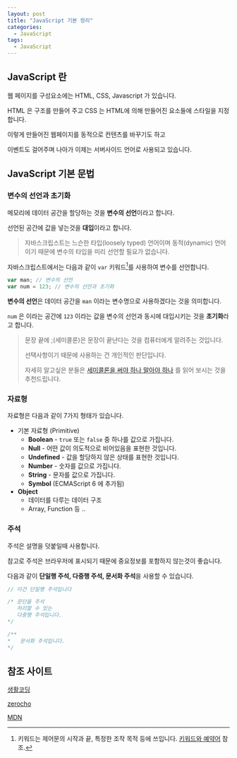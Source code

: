```yaml
---
layout: post
title: "JavaScript 기본 정리"
categories:
  - JavaScript
tags:
  - JavaScript
---
```


## JavaScript 란

웹 페이지를 구성요소에는 HTML, CSS, Javascript 가 있습니다.

HTML 은 구조를 만들어 주고 CSS 는 HTML에 의해 만들어진 요소들에 스타일을 지정합니다.

이렇게 만들어진 웹페이지를 동적으로 컨텐츠를 바꾸기도 하고 

이벤트도 걸어주며 나아가 이제는 서버사이드 언어로 사용되고 있습니다.



## JavaScript 기본 문법

### 변수의 선언과 초기화

메모리에 데이터 공간을 할당하는 것을 **변수의 선언**이라고 합니다.

선언된 공간에 값을 넣는것을 **대입**이라고 합니다.



> 자바스크립스트는 느슨한 타입(loosely typed) 언어이며 동적(dynamic) 언어이기 때문에 변수의 타입을 미리 선언할 필요가 없습니다.



자바스크립스트에서는 다음과 같이 `var` 키워드[^1]를 사용하여 변수를 선언합니다.

[^1]: 키워드는 제어문의 시작과 끝, 특정한 조작 목적 등에 쓰입니다. [키워드와 예약어](https://blog.sonim1.com/118) 참조.

```javascript
var man; // 변수의 선언
var num = 123; // 변수의 선언과 초기화
```

**변수의 선언**은 데이터 공간을 `man` 이라는 변수명으로 사용하겠다는 것을 의미합니다.

`num` 은 이라는 공간에  `123` 이라는 값을 변수의 선언과 동시에 대입시키는 것을 **초기화**라고 합니다.



> 문장 끝에 ;(세미콜론)은 문장이 끝난다는 것을 컴퓨터에게 알려주는 것입니다.
>
> 선택사항이기 때문에 사용하는 건 개인적인 판단입니다.
>
> 자세히 알고싶은 분들은 [세미콜론을 써야 하나 말아야 하나](https://bakyeono.net/post/2018-01-19-javascript-use-semicolon-or-not.html) 를 읽어 보시는 것을 추천드립니다.



### 자료형

자료형은 다음과 같이 7가지 형태가 있습니다.

- 기본 자료형 (Primitive)
  - **Boolean** - `true` 또는 `false` 중 하나를 값으로 가집니다.
  - **Null** - 어떤 값이 의도적으로 비어있음을 표현한 것입니다.
  - **Undefined** - 값을 할당하지 않은 상태를 표현한 것입니다.
  - **Number** - 숫자를 값으로 가집니다.
  - **String** - 문자를 값으로 가집니다.
  - **Symbol** (ECMAScript 6 에 추가됨)
- **Object**
  - 데이터를 다루는 데이터 구조
  - Array, Function 등 ..



### 주석

주석은 설명을 덧붙일때 사용합니다.

참고로 주석은 브라우저에 표시되기 때문에 중요정보를 포함하지 않는것이 좋습니다.

다음과 같이 **단일행 주석, 다중행 주석, 문서화 주석**을 사용할 수 있습니다.

```javascript
// 이건 단일행 주석입니다

/* 문단을 주석 
   처리할 수 있는
   다중행 주석입니다.
*/

/**
*	문서화 주석입니다.
*/
```



## 참조 사이트

[생활코딩](https://opentutorials.org/course/1)

[zerocho](https://www.zerocho.com/)

[MDN](https://developer.mozilla.org/ko/docs/Web/JavaScript)

